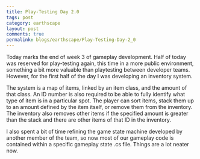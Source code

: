 ```yaml
---
title: Play-Testing Day 2.0
tags: post
category: earthscape
layout: post
comments: true
permalink: blogs/earthscape/Play-Testing-Day-2_0
---
```


Today marks the end of week 3 of gameplay development. Half of today was reserved for play-testing again, this time in a more public environment, something a bit more valuable than playtesting between developer teams. However, for the first half of the day I was developing an inventory system.

The system is a map of items, linked by an item class, and the amount of that class. An ID number is also required to be able to fully identify what type of item is in a particular spot. The player can sort items, stack them up to an amount defined by the item itself, or remove them from the inventory. The inventory also removes other items if the specified amount is greater than the stack and there are other items of that ID in the inventory. 

I also spent a bit of time refining the game state machine developed by another member of the team, so now most of our gameplay code is contained within a specific gameplay state .cs file. Things are a lot neater now.